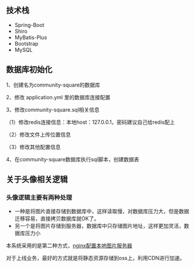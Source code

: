 ## 技术栈

- Spring-Boot
- Shiro
- MyBatis-Plus
- Bootstrap
- MySQL

## 数据库初始化
1、创建名为community-square的数据库

2、修改 application.yml 里的数据库连接配置

3、修改community-square.sql相关信息

（1）修改redis连接信息：本地host：127.0.0.1，密码建议自己给redis配上

（2）修改文件上传位置信息

（3）修改其他配置信息

4、在community-square数据库执行sql脚本，创建数据表

## 关于头像相关逻辑

### 头像逻辑主要有两种处理
- 一种是将图片直接存储到数据库中，这样读取慢，对数据库压力大，但是数据迁移容易，直接拷贝数据库就OK了。
- 另一个是将图片存储到服务器，数据库中只存储图片地址，这样更加灵活，数据库压力小

本系统采用的是第二种方式，[nginx配置本地图片服务器](http://www.carryjey.club/article/16)

对于上线业务，最好的方式就是将静态资源存储到oss上，利用CDN进行加速。


